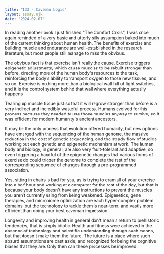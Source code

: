 ```yaml
---
title: "133 - Caveman Logic"
layout: essay.njk
date: "2024-02-07"
---
```


In reading another book I just finished "The Comfort Crisis", I was once again reminded of a very basic and utterly silly assumption baked into much of the current thinking about human health. The benefits of exercise and building muscle and endurance are well-established in the research literature, but most people still manage to miss the obvious.

The obvious fact is that exercise isn't really the cause. Exercise triggers epigenetic adjustments, which cause muscles to be rebuilt stronger than before, directing more of the human body's resources to the task, reinforcing the body's ability to transport oxygen to those new tissues, and so on. Exercise is nothing more than a biological wall full of light switches, and it is the control system behind that wall where everything actually happens.

Tearing up muscle tissue just so that it will regrow stronger than before is a very indirect and incredibly wasteful process. Humans evolved for this process because they needed to use those muscles anyway to survive, so it was efficient for modern humanity's ancient ancestors.

It may be the only process that evolution offered humanity, but new options have emerged with the sequencing of the human genome, the massive reduction in the cost of genetic sequencing, and the steady flow of studies working out each genetic and epigenetic mechanism at work. The human body and biology, in general, are also very fault-tolerant and adaptive, so even triggering a handful of the epigenetic changes that various forms of exercise do could trigger the genome to complete the rest of the corresponding sequence of changes through a pre-programmed association.

Yes, sitting in chairs is bad for you, as is trying to cram all of your exercise into a half hour and working at a computer for the rest of the day, but that is because your body doesn't have any instructions to prevent the muscles you aren't currently using from being weakened. Epigenetics, gene therapies, and microbiome optimization are each hyper-complex problem domains, but the technology to tackle them is near-term, and vastly more efficient than doing your best caveman impression.

Longevity and improving health in general don't mean a return to prehistoric tendencies, that is simply idiotic. Health and fitness were achieved in the absence of technology and scientific understanding through such means, but that doesn't make them the future. The future is a place where such absurd assumptions are cast aside, and recognized for being the cognitive biases that they are. Only then can these processes be improved.
